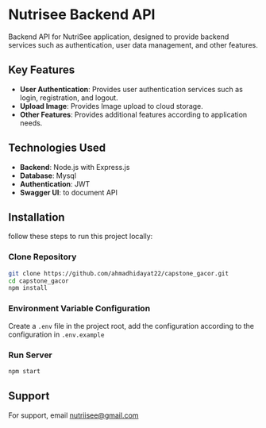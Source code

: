# Nutrisee Backend API

Backend API for NutriSee application, designed to provide backend services such as authentication, user data management, and other features.

## Key Features
- **User Authentication**: Provides user authentication services such as login, registration, and logout.
- **Upload Image**: Provides Image upload to cloud storage.
- **Other Features**: Provides additional features according to application needs.

## Technologies Used
- **Backend**: Node.js with Express.js
- **Database**: Mysql
- **Authentication**: JWT
- **Swagger UI**: to document API

## Installation
follow these steps to run this project locally:

### Clone Repository
``` bash
git clone https://github.com/ahmadhidayat22/capstone_gacor.git
cd capstone_gacor
npm install
```

### Environment Variable Configuration
Create a ```.env``` file in the project root, add the configuration according to the configuration in ```.env.example```

### Run Server
```bash 
npm start
```


## Support  
For support, email nutriisee@gmail.com  
